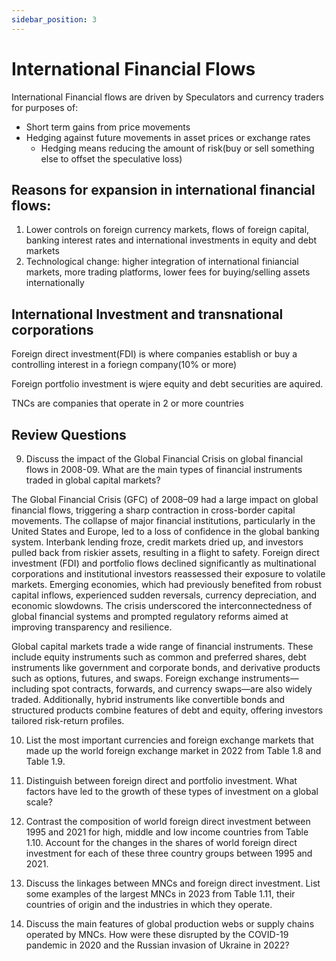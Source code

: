```yaml
---
sidebar_position: 3
---
```



# International Financial Flows

International Financial flows are driven by Speculators and currency traders for purposes of:

- Short term gains from price movements
- Hedging against future movements in asset prices or exchange rates
    - Hedging means reducing the amount of risk(buy or sell something else to offset the speculative loss)


## Reasons for expansion in international financial flows:

1. Lower controls on foreign currency markets, flows of foreign capital, banking interest rates and international investments in equity and debt markets
2. Technological change: higher integration of international finiancial markets, more trading platforms, lower fees for buying/selling assets internationally


## International Investment and transnational corporations

Foreign direct investment(FDI) is where companies establish or buy a controlling interest in a foriegn company(10% or more)

Foreign portfolio investment is wjere equity and debt securities are aquired.

TNCs are companies that operate in 2 or more countries

## Review Questions

9. Discuss the impact of the Global Financial Crisis on global financial flows in 2008-09. What are the main types of financial instruments traded in global capital markets?

The Global Financial Crisis (GFC) of 2008–09 had a large impact on global financial flows, triggering a sharp contraction in cross-border capital movements. The collapse of major financial institutions, particularly in the United States and Europe, led to a loss of confidence in the global banking system. Interbank lending froze, credit markets dried up, and investors pulled back from riskier assets, resulting in a flight to safety. Foreign direct investment (FDI) and portfolio flows declined significantly as multinational corporations and institutional investors reassessed their exposure to volatile markets. Emerging economies, which had previously benefited from robust capital inflows, experienced sudden reversals, currency depreciation, and economic slowdowns. The crisis underscored the interconnectedness of global financial systems and prompted regulatory reforms aimed at improving transparency and resilience.

Global capital markets trade a wide range of financial instruments. These include equity instruments such as common and preferred shares, debt instruments like government and corporate bonds, and derivative products such as options, futures, and swaps. Foreign exchange instruments—including spot contracts, forwards, and currency swaps—are also widely traded. Additionally, hybrid instruments like convertible bonds and structured products combine features of debt and equity, offering investors tailored risk-return profiles.

10. List the most important currencies and foreign exchange markets that made up the world foreign exchange market in 2022 from Table 1.8 and Table 1.9.



11. Distinguish between foreign direct and portfolio investment. What factors have led to the growth of these types of investment on a global scale?

12. Contrast the composition of world foreign direct investment between 1995 and 2021 for high, middle and low income countries from Table 1.10. Account for the changes in the shares of world foreign direct investment for each of these three country groups between 1995 and 2021.

13. Discuss the linkages between MNCs and foreign direct investment. List some examples of the largest MNCs in 2023 from Table 1.11, their countries of origin and the industries in which they operate.

14. Discuss the main features of global production webs or supply chains operated by MNCs. How were these disrupted by the COVID-19 pandemic in 2020 and the Russian invasion of Ukraine in 2022?





